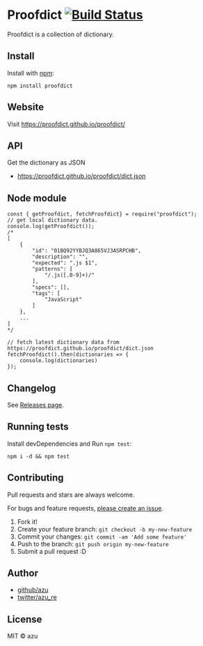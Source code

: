 # Proofdict [![Build Status](https://travis-ci.org/proofdict/proofdict.svg?branch=master)](https://travis-ci.org/proofdict/proofdict)

Proofdict is a collection of dictionary.

## Install

Install with [npm](https://www.npmjs.com/):

    npm install proofdict

## Website

Visit <https://proofdict.github.io/proofdict/>

## API

Get the dictionary as JSON

- <https://proofdict.github.io/proofdict/dict.json>

## Node module

    const { getProofdict, fetchProofdict} = require("proofdict");
    // get local dictionary data.
    console.log(getProofdict());
    /*
    [
        {
            "id": "01BQ92YYBJQ3A865VJ3ASRPCHB",
            "description": "",
            "expected": ".js $1",
            "patterns": [
                "/.js([.0-9]+)/"
            ],
            "specs": [],
            "tags": [
                "JavaScript"
            ]
        },
        ...
    ]
    */
    
    // fetch latest dictionary data from https://proofdict.github.io/proofdict/dict.json
    fetchProofdict().then(dictionaries => { 
        console.log(dictionaries)
    });
       

## Changelog

See [Releases page](https://github.com/proofdict/proofdict/releases).

## Running tests

Install devDependencies and Run `npm test`:

    npm i -d && npm test

## Contributing

Pull requests and stars are always welcome.

For bugs and feature requests, [please create an issue](https://github.com/proofdict/proofdict/issues).

1. Fork it!
2. Create your feature branch: `git checkout -b my-new-feature`
3. Commit your changes: `git commit -am 'Add some feature'`
4. Push to the branch: `git push origin my-new-feature`
5. Submit a pull request :D

## Author

- [github/azu](https://github.com/azu)
- [twitter/azu_re](https://twitter.com/azu_re)

## License

MIT © azu
